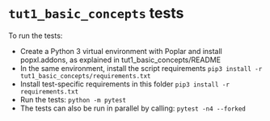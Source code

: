 # `tut1_basic_concepts` tests

To run the tests:

- Create a Python 3 virtual environment with Poplar and install popxl.addons, as
explained in tut1_basic_concepts/README
- In the same environment, install the script requirements `pip3 install -r
  tut1_basic_concepts/requirements.txt`
- Install test-specific requirements in this folder `pip3 install -r
  requirements.txt`
- Run the tests: `python -m pytest`
- The tests can also be run in parallel by calling: `pytest -n4 --forked`
